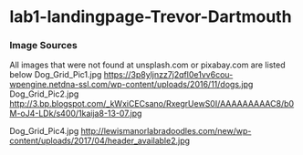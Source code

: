 # lab1-landingpage-Trevor-Dartmouth

### Image Sources
All images that were not found at unsplash.com or pixabay.com are listed below
Dog_Grid_Pic1.jpg
https://3p8yljnzz7j2qfl0e1vv6cou-wpengine.netdna-ssl.com/wp-content/uploads/2016/11/dogs.jpg
Dog_Grid_Pic2.jpg
http://3.bp.blogspot.com/_kWxiCECsano/RxegrUewS0I/AAAAAAAAAC8/b0M-oJ4-LDk/s400/1kaija8-13-07.jpg

Dog_Grid_Pic4.jpg
http://lewismanorlabradoodles.com/new/wp-content/uploads/2017/04/header_available2.jpg